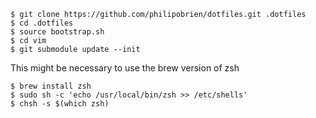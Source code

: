 ```Shell
$ git clone https://github.com/philipobrien/dotfiles.git .dotfiles  
$ cd .dotfiles  
$ source bootstrap.sh  
$ cd vim  
$ git submodule update --init  
```

This might be necessary to use the brew version of zsh
```Shell
$ brew install zsh
$ sudo sh -c 'echo /usr/local/bin/zsh >> /etc/shells'
$ chsh -s $(which zsh)
```
